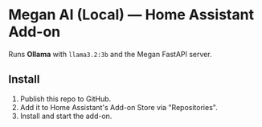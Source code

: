 # Megan AI (Local) — Home Assistant Add-on

Runs **Ollama** with `llama3.2:3b` and the Megan FastAPI server.

## Install
1. Publish this repo to GitHub.
2. Add it to Home Assistant's Add-on Store via "Repositories".
3. Install and start the add-on.
